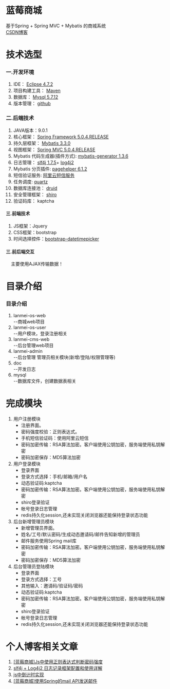 <h1>蓝莓商城</h1>
基于Spring + Spring MVC + Mybatis 的商城系统

<br>
	<a href="http://blog.csdn.net/u011676300/">
			CSDN博客
	</a>
<br>


<h1>技术选型</h1>

<h3>一.开发环境</h4>
<ol>
	<li>
		IDE：
		<a href="https://www.eclipse.org/downloads/eclipse-packages/">
		    Eclipse 4.7.2
		</a>		
	</li>
	<li>
		项目构建工具：
		<a href="https://maven.apache.org/">
			Maven
		</a>
	</li>
	<li>
		数据库：
		<a href="https://www.mysql.com/">
			Mysql 5.7.12
		</a>
	</li>
	<li>
		版本管理：
		<a href="https://github.com/">
			github
		</a>
	</li>
</ol>


<h3>二.后端技术</h4>
<ol>
	<li>
		JAVA版本：9.0.1	
	</li>
	<li>
		核心框架：
		<a href="https://projects.spring.io/spring-framework/">	
			Spring Framework 5.0.4.RELEASE
		</a>
	</li>
	<li>
		持久层框架：
		<a href="http://www.mybatis.org/mybatis-3/">	
			Mybatis 3.3.0
		</a>
	</li>
	<li>
		视图框架：
		<a href="https://projects.spring.io/spring-framework/">	
			Spring MVC 5.0.4.RELEASE
		</a>
	</li>
	<li>
		Mybatis 代码生成器(插件方式):
		<a href="http://www.mybatis.org/generator/">	
			mybatis-generator 1.3.6
		</a>
	</li>
	<li>
		日志管理：
		<a href="https://www.slf4j.org/">slf4j 1.7.5</a>+
		<a href="https://logging.apache.org/log4j/2.x/manual/configuration.html/">log4j2
		</a>
	</li>
	<li>
		Mybatis 分页插件: 
		<a href="https://github.com/pagehelper/Mybatis-PageHelper/blob/master/README_zh.md">
			pagehelper 6.1.2
		</a>
	</li>
	<li>
		短信验证服务: 
		<a href="https://www.aliyun.com/product/sms?spm=5176.8195934.765261.387.5c464183yLVTAN">
			阿里云短信服务
		</a>
	</li>
	<li>
		任务调度: 
		<a href="http://www.quartz-scheduler.org/">
			quartz
		</a>
	</li>
	<li>
		数据库连接池：
		<a href="http://druid.io/">
			druid
		</a>
	</li>
	<li>
		安全管理框架：
		<a href="http://shiro.apache.org/">
			shiro
		</a>
	</li>
	<li>
		验证码库：
		<a >
			kaptcha
		</a>
	</li>
</ol>

<h4>三.前端技术</h4>

<ol>
	<li>
		JS框架：Jquery	
	</li>
	<li>
		CSS框架：bootstrap
	</li>
	<li>
		时间选择控件：<a href="https://github.com/AuspeXeu/bootstrap-datetimepicker">bootstrap-datetimepicker</a>
	</li>
</ol>	

<h4>三.前后端交互</h4>
&nbsp&nbsp&nbsp&nbsp主要使用AJAX传输数据！

<h1>目录介绍</h1>
<h3>目录介绍</h3>
<ol>
	<li>lanmei-os-web</li>--商城web项目
	<li>lanmei-os-user</li>--用户模块，登录注册相关
	<li>lanmei-cms-web</li>--后台管理web项目
	<li>lanmei-admin</li>--后台管理 管理员相关模块(新增/登陆/权限管理等)
	<li>doc</li>--开发日志			
	<li>mysql</li>--数据库文件，创建数据表相关
</ol>
<h1>完成模块</h1>
<ol>
	<li>
		用户注册模块
		<ul type="disc">
			<li>注册界面。</li>
			<li>密码强度校验：正则表达式。</li>
			<li>手机短信验证码：使用阿里云短信</li>
			<li>密码加密传输：RSA算法加密。客户端使用公钥加密，服务端使用私钥解密</li>
			<li>密码加密保存：MD5算法加密</li>
		</ul>
	</li>
	<li>
		用户登录模块
		<ul type="disc">
			<li>登录界面</li>
			<li>登录方式选择：手机/邮箱/用户名</li>
			<li>动态验证码:kaptcha</li>			
			<li>密码加密传输：RSA算法加密。客户端使用公钥加密，服务端使用私钥解密</li>
			<li>shiro登录验证</li>
			<li>帐号登录日志管理</li>
			<li>redis持久化session,还未实现关闭浏览器还能保持登录状态功能</li>
		</ul>
	</li>
	<li>
		后台新增管理员模块
		<ul type="disc">
			<li>新增管理员界面。</li>
			<li>姓名/工号/默认密码/生成动态邀请码/邮件告知新增的管理员</li>
			<li>邮件服务使用Spring mail库</li>
			<li>密码加密传输：RSA算法加密。客户端使用公钥加密，服务端使用私钥解密</li>
			<li>密码加密保存：MD5算法加密</li>
		</ul>
	</li>
	<li>
		后台管理员登陆模块
		<ul type="disc">
			<li>登录界面</li>
			<li>登录方式选择：工号</li>
			<li>其他输入：邀请码/验证码/密码</li>
			<li>动态验证码:kaptcha</li>			
			<li>密码加密传输：RSA算法加密。客户端使用公钥加密，服务端使用私钥解密</li>
			<li>shiro登录验证</li>
			<li>帐号登录日志管理</li>
			<li>redis持久化session,还未实现关闭浏览器还能保持登录状态功能</li>
		</ul>
	</li>
</ol>
<h1>个人博客相关文章</h1>
<ol>
	<li>
		<a  href="https://blog.csdn.net/u011676300/article/details/79946220">[蓝莓商城]Js中使用正则表达式判断密码强度</a>
	</li>
	<li>
		<a  href="https://blog.csdn.net/u011676300/article/details/79855398">slf4j + Log4j2 日志记录框架配置和使用详解</a>
	</li>
	<li>
		<a  href="https://blog.csdn.net/u011676300/article/details/79950339">js中倒计时实现</a>
	</li>
	<li>
		<a  href="https://blog.csdn.net/u011676300/article/details/80086709">[蓝莓商城]使用Spring的mail API发送邮件</a>
	</li>
</ol>

